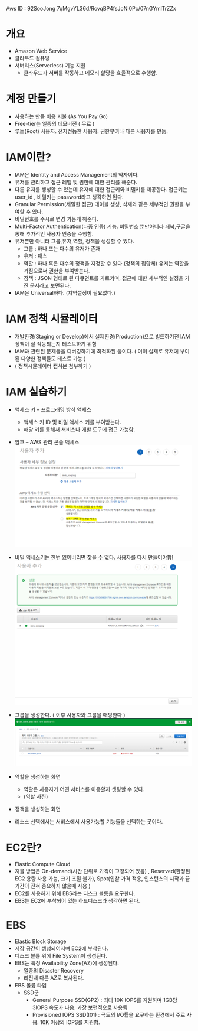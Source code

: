Aws ID : 92SooJong
7qMgvYL36d/RcvqBP4fsJoNI0Pc/07nGYmlTrZZx


# 개요
- Amazon Web Service
- 클라우드 컴퓨팅
- 서버리스(Serverless) 기능 지원
  - 클라우드가 서버를 작동하고 메모리 할당을 효율적으로 수행함.

# 계정 만들기
- 사용하는 만큼 비용 지불 (As You Pay Go)
- Free-tier는 일종의 데모버전 ( 무료 )
- 루트(Root) 사용자. 전지전능한 사용자. 권한부여나 다른 사용자를 만듦.

# IAM이란?
- IAM은 Identity and Access Management의 약자이다.
- 유저를 관리하고 접근 레벨 및 권한에 대한 관리를 해준다.
- 다른 유저를 생성할 수 있는데 유저에 대한 접근키와 비밀키를 제공한다. 접근키는 user_id , 비밀키는 password라고 생각하면 된다.
- Granular Permission(세밀한 접근) 테이블 생성, 삭제와 같은 세부적인 권한을 부여할 수 있다.
- 비밀번호를 수시로 변경 가능케 해준다.
- Multi-Factor Authentication(다중 인증) 기능. 비밀번호 뿐만아니라 페북,구글을 통해 추가적인 사용자 인증을 수행함.
- 유저뿐만 아니라 그룹,유저,역할, 정책을 생성할 수 있다.
  - 그룹 : 하나 또는 다수의 유저가 존재
  - 유저 : 패스
  - 역할 : 하나 혹은 다수의 정책을 지정할 수 있다.(정책의 집합체) 유저는 역할을 가짐으로써 권한을 부여받는다.
  - 정책 : JSON 형태로 된 다큐먼트를 가르키며, 접근에 대한 세부적인 설정을 가진 문서라고 보면된다.
- IAM은 Universal하다. (지역설정이 필요없다.)

# IAM 정책 시뮬레이터
- 개발환경(Staging or Develop)에서 실제환경(Production)으로 빌드하기전 IAM 정책이 잘 작동되는지 테스트하기 위함
- IAM과 관련된 문제들을 디버깅하기에 최적화된 툴이다. ( 이미 실제로 유저에 부여된 다양한 정책들도 테스트 가능 )
- ( 정책시뮬레이터 캡쳐본 첨부하기 )

# IAM 실습하기
- 액세스 키 – 프로그래밍 방식 액세스
  - 액세스 키 ID 및 비밀 액세스 키를 부여받는다.
  - 해당 키를 통해서 서비스나 개발 도구에 접근 가능함.
- 암호 – AWS 관리 콘솔 액세스
![./images/사용자추가.PNG](./images/사용자추가.PNG)

- 비밀 액세스키는 한번 잃어버리면 찾을 수 없다. 사용자를 다시 만들어야함!
![./images/사용자생성완료.PNG](./images/사용자생성완료.PNG)

- 그룹을 생성한다. ( 이후 사용자와 그룹을 매핑한다 )
![./images/그룹생성완료.PNG](./images/그룹생성완료.PNG)

- 역할을 생성하는 화면
  - 역할은 사용자가 어떤 서비스를 이용할지 셋팅할 수 있다. 
  - (역할 사진)

- 정책을 생성하는 화면
- 리소스 선택에서는 서비스에서 사용가능할 기능들을 선택하는 곳이다.

# EC2란?
- Elastic Compute Cloud
- 지불 방법은 On-demand(시간 단위로 가격이 고정되어 있음) , Reserved(한정된 EC2 용량 사용 가능, 크기 조절 불가), Spot(입찰 가격 적용, 인스턴스의 시작과 끝기간이 전혀 중요하지 않을때 사용 )
- EC2를 사용하기 위해 EBS라는 디스크 볼륨을 요구한다.
- EBS는 EC2에 부착되어 있는 하드디스크라 생각하면 된다.

# EBS
- Elastic Block Storage
- 저장 공간이 생성되어지며 EC2에 부착된다.
- 디스크 볼륨 위에 File System이 생성된다.
- EBS는 특정 Availability Zone(AZ)에 생성된다.
  - 일종의 Disaster Recovery
  - 리전내 다른 AZ로 복사된다.
- EBS 볼륨 타입
  - SSD군
    - General Purpose SSD(GP2) : 최대 10K IOPS를 지원하며 1GB당 3IOPS 속도가 나옴. 가장 보편적으로 사용됨
    - Provisioned IOPS SSD(I01) : 극도의 I/O률을 요구하는 환경에서 주로 사용. 10K 이상의 IOPS를 지원함.
